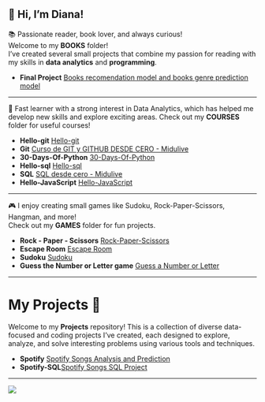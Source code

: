 👋 Hi, I’m Diana! 
---


📚 Passionate reader, book lover, and always curious!  
Welcome to my **BOOKS** folder!   
I’ve created several small projects that combine my passion for reading with my skills in **data analytics** and **programming**.
- **Final Project** [Books recomendation model and books genre prediction model](https://github.com/DianaMPaun/BOOKS/tree/main/FINAL-PROJECT)

---

🚀 Fast learner with a strong interest in Data Analytics, which has helped me develop new skills and explore exciting areas.
Check out my **COURSES** folder for useful courses!
- **Hello-git** [Hello-git](https://github.com/DianaMPaun/hello-git)
- **Git** [Curso de GIT y GITHUB DESDE CERO - Midulive](http://midu.link/git)
- **30-Days-Of-Python** [30-Days-Of-Python](https://github.com/DianaMPaun/30-Days-Of-Python)
- **Hello-sql** [Hello-sql](https://github.com/DianaMPaun/hello-sql)
- **SQL** [SQL desde cero - Midulive](http://midu.link/sql)
- **Hello-JavaScript** [Hello-JavaScript](https://github.com/DianaMPaun/hello-javascript)


--- 

🎮 I enjoy creating small games like Sudoku, Rock-Paper-Scissors, Hangman, and more!  
Check out my **GAMES** folder for fun projects.
- **Rock - Paper - Scissors** [Rock-Paper-Scissors](https://github.com/DianaMPaun/GAMES/tree/main/Rock-Paper-Scissors)
- **Escape Room** [Escape Room](https://github.com/DianaMPaun/GAMES/tree/main/Escape%20Room)
- **Sudoku** [Sudoku](https://github.com/DianaMPaun/GAMES/tree/main/Sudoku)
- **Guess the Number or Letter game** [Guess a Number or Letter](https://github.com/DianaMPaun/GAMES/tree/main/Guess_game)
  
---

# My Projects 🚀

Welcome to my **Projects** repository! This is a collection of diverse data-focused and coding projects I’ve created, each designed to explore, analyze, and solve interesting problems using various tools and techniques.
- **Spotify** [Spotify Songs Analysis and Prediction](https://github.com/DianaMPaun/PROJECTS/tree/main/Spotify)
- **Spotify-SQL**[Spotify Songs SQL Project]()

---

[![](https://visitcount.itsvg.in/api?id=dianampaun&label=Profile%20Views&color=2&icon=0&pretty=false)](https://visitcount.itsvg.in)
